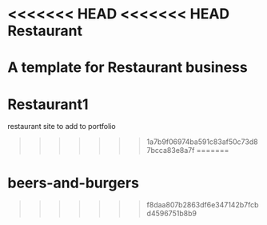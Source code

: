 <<<<<<< HEAD
<<<<<<< HEAD
Restaurant
==========

A template for Restaurant business
=======
# Restaurant1
restaurant site to add to portfolio
>>>>>>> 1a7b9f06974ba591c83af50c73d87bcca83e8a7f
=======
# beers-and-burgers
>>>>>>> f8daa807b2863df6e347142b7fcbd4596751b8b9
